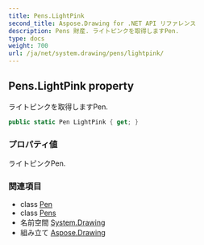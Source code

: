 ```yaml
---
title: Pens.LightPink
second_title: Aspose.Drawing for .NET API リファレンス
description: Pens 財産. ライトピンクを取得しますPen.
type: docs
weight: 700
url: /ja/net/system.drawing/pens/lightpink/
---
```

## Pens.LightPink property

ライトピンクを取得しますPen.

```csharp
public static Pen LightPink { get; }
```

### プロパティ値

ライトピンクPen.

### 関連項目

* class [Pen](../../pen/)
* class [Pens](../)
* 名前空間 [System.Drawing](../../pens/)
* 組み立て [Aspose.Drawing](../../../)


